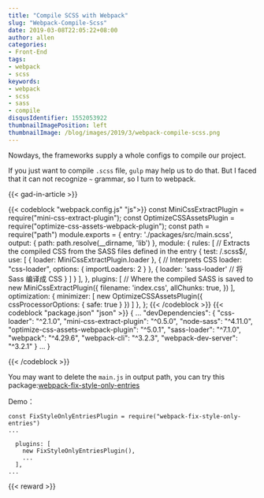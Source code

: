 ```yaml
---
title: "Compile SCSS with Webpack"
slug: "Webpack-Compile-Scss"
date: 2019-03-08T22:05:22+08:00
author: allen
categories:
- Front-End
tags:
- webpack
- scss
keywords:
- webpack
- scss
- sass
- compile
disqusIdentifier: 1552053922
thumbnailImagePosition: left
thumbnailImage: /blog/images/2019/3/webpack-compile-scss.png
---
```


Nowdays, the frameworks supply a whole configs to compile our project.

If you just want to compile `.scss` file, `gulp` may help us to do that. But I faced that it can not recognize `~` grammar, so I turn to webpack.

<!--more-->

{{< gad-in-article >}}

{{< codeblock "webpack.config.js" "js">}}
const MiniCssExtractPlugin = require("mini-css-extract-plugin");
const OptimizeCSSAssetsPlugin = require("optimize-css-assets-webpack-plugin");
const path = require("path")
module.exports = {
  entry: './packages/src/main.scss',
  output: {
    path: path.resolve(__dirname, 'lib')
  },
  module: {
    rules: [
      // Extracts the compiled CSS from the SASS files defined in the entry
      {
        test: /\.scss$/,
        use: [
          {
            loader: MiniCssExtractPlugin.loader
          },
          {
            // Interprets CSS
            loader: "css-loader",
            options: {
              importLoaders: 2
            }
          },
          {
            loader: 'sass-loader' // 将 Sass 编译成 CSS
          }
        ]
      }
    ],
  },
  plugins: [
    // Where the compiled SASS is saved to
    new MiniCssExtractPlugin({
      filename: 'index.css',
      allChunks: true,
    })
  ],
  optimization: {
    minimizer: [
      new OptimizeCSSAssetsPlugin({
        cssProcessorOptions: {
          safe: true
        }
      })
    ]
  },
};
{{< /codeblock >}}
{{< codeblock "package.json" "json" >}}
{
  ...
  "devDependencies": {
    "css-loader": "^2.1.0",
    "mini-css-extract-plugin": "^0.5.0",
    "node-sass": "^4.11.0",
    "optimize-css-assets-webpack-plugin": "^5.0.1",
    "sass-loader": "^7.1.0",
    "webpack": "^4.29.6",
    "webpack-cli": "^3.2.3",
    "webpack-dev-server": "^3.2.1"
  }
...
}

{{< /codeblock >}}

You may want to delete the `main.js` in output path, you can try this package:[webpack-fix-style-only-entries](https://github.com/fqborges/webpack-fix-style-only-entries)

Demo：

```
const FixStyleOnlyEntriesPlugin = require("webpack-fix-style-only-entries")
...

  plugins: [
    new FixStyleOnlyEntriesPlugin(),
    ...
  ],
...
```


{{< reward >}}

